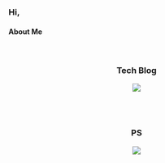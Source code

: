 ### Hi,
#### About Me

<br>

<div>
<h3 align="center"> Tech Blog </h3>
<p align="center">
    <a href="https://cobinding.tistory.com/">
        <img src="http://img.shields.io/badge/-Tech%20blog-black?style=flat-square&logo=tistory"/>
    </a>
</p>
</div>  

<br>
<br>

<div>
<h3 align="center">  PS </h2>
</div>
<div align="center">
  <a href="https://solved.ac/cobinding"> <img align="center" src="http://mazassumnida.wtf/api/v2/generate_badge?boj=cobinding"/></a>
</div>

<br>
<br>


<!-- ![Top Langs](https://github-readme-stats.vercel.app/api/top-langs/?username=cobinding&layout=compact&theme=tokyonight) -->
<!-- ![cobinding's GitHub stats](https://github-readme-stats.vercel.app/api?username=cobinding&show_icons=true&theme=tokyonight) -->
